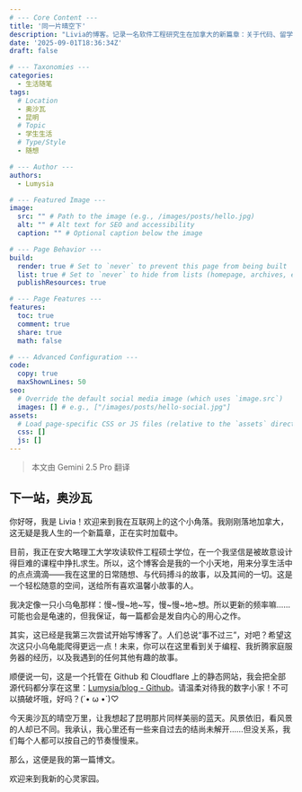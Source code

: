 ```yaml
---
# --- Core Content ---
title: '同一片晴空下'
description: "Livia的博客。记录一名软件工程研究生在加拿大的新篇章：关于代码、留学生活，以及那片连接异乡与故里的晴空下的思绪。"
date: '2025-09-01T18:36:34Z'
draft: false

# --- Taxonomies ---
categories:
  - 生活随笔
tags:
  # Location
  - 奥沙瓦
  - 昆明
  # Topic
  - 学生生活
  # Type/Style
  - 随想

# --- Author ---
authors:
  - Lumysia

# --- Featured Image ---
image:
  src: "" # Path to the image (e.g., /images/posts/hello.jpg)
  alt: "" # Alt text for SEO and accessibility
  caption: "" # Optional caption below the image

# --- Page Behavior ---
build:
  render: true # Set to `never` to prevent this page from being built
  list: true # Set to `never` to hide from lists (homepage, archives, etc.)
  publishResources: true

# --- Page Features ---
features:
  toc: true
  comment: true
  share: true
  math: false

# --- Advanced Configuration ---
code:
  copy: true
  maxShownLines: 50
seo:
  # Override the default social media image (which uses `image.src`)
  images: [] # e.g., ["/images/posts/hello-social.jpg"]
assets:
  # Load page-specific CSS or JS files (relative to the `assets` directory)
  css: []
  js: []
---
```


> 本文由 Gemini 2.5 Pro 翻译

## 下一站，奥沙瓦

你好呀，我是 Livia！欢迎来到我在互联网上的这个小角落。我刚刚落地加拿大，这无疑是我人生的一个新篇章，正在实时加载中。

目前，我正在安大略理工大学攻读软件工程硕士学位，在一个我坚信是被故意设计得巨难的课程中挣扎求生。所以，这个博客会是我的一个小天地，用来分享生活中的点点滴滴——我在这里的日常随想、与代码搏斗的故事，以及其间的一切。这是一个轻松随意的空间，送给所有喜欢温馨小故事的人。

我决定像一只小乌龟那样：慢~慢~地~写，慢~慢~地~想。所以更新的频率嘛……可能也会是龟速的，但我保证，每一篇都会是发自内心的用心之作。

其实，这已经是我第三次尝试开始写博客了。人们总说“事不过三”，对吧？希望这次这只小乌龟能爬得更远一点！未来，你可以在这里看到关于编程、我折腾家庭服务器的经历，以及我遇到的任何其他有趣的故事。

顺便说一句，这是一个托管在 Github 和 Cloudflare 上的静态网站，我会把全部源代码都分享在这里：[Lumysia/blog - Github](https://github.com/Lumysia/blog)。请温柔对待我的数字小家！不可以搞破坏哦，好吗？(´• ω •`)♡

今天奥沙瓦的晴空万里，让我想起了昆明那片同样美丽的蓝天。风景依旧，看风景的人却已不同。我承认，我心里还有一些来自过去的结尚未解开……但没关系，我们每个人都可以按自己的节奏慢慢来。

那么，这便是我的第一篇博文。

欢迎来到我新的心灵家园。
